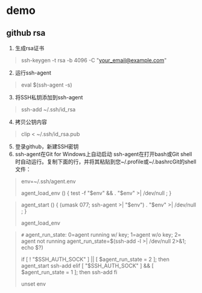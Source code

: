 # demo

## github rsa
1. 生成rsa证书
> ssh-keygen -t rsa -b 4096 -C "your_email@example.com"
2. 运行ssh-agent
> eval $(ssh-agent -s)
3. 将SSH私钥添加到ssh-agent
> ssh-add ~/.ssh/id_rsa
4. 拷贝公钥内容
> clip < ~/.ssh/id_rsa.pub
5. 登录github，新建SSH密钥
6. ssh-agent在Git for Windows上自动启动
ssh-agent在打开bash或Git shell时自动运行。复制下面的行，并将其粘贴到您~/.profile或~/.bashrcGit的shell文件：

>    env=~/.ssh/agent.env
>    
>    agent_load_env () { test -f "$env" && . "$env" >| /dev/null ; }
    
>    agent_start () {
>        (umask 077; ssh-agent >| "$env")
>        . "$env" >| /dev/null ; }
>
>    agent_load_env

>    `#` agent_run_state: 0=agent running w/ key; 1=agent w/o key; 2= agent not running
>    agent_run_state=$(ssh-add -l >| /dev/null 2>&1; echo $?)
>
>    if [ ! "$SSH_AUTH_SOCK" ] || [ $agent_run_state = 2 ]; then
>        agent_start
>        ssh-add
>    elif [ "$SSH_AUTH_SOCK" ] && [ $agent_run_state = 1 ]; then
>        ssh-add
>    fi
>
>    unset env
